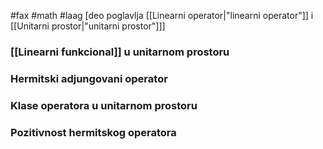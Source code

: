 #fax #math #laag [deo poglavlja [[Linearni operator|"linearni operator"]] i [[Unitarni prostor|"unitarni prostor"]]]

### [[Linearni funkcional]] u unitarnom prostoru

### Hermitski adjungovani operator

### Klase operatora u unitarnom prostoru

### Pozitivnost hermitskog operatora